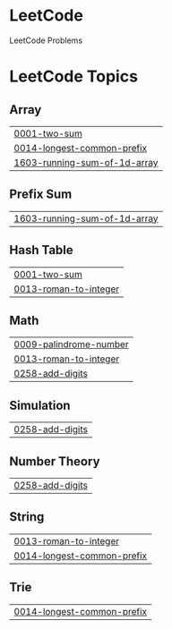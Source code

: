 # LeetCode
LeetCode Problems

<!---LeetCode Topics Start-->
# LeetCode Topics
## Array
|  |
| ------- |
| [0001-two-sum](https://github.com/saniyashaikh0304/LeetCode/tree/master/0001-two-sum) |
| [0014-longest-common-prefix](https://github.com/saniyashaikh0304/LeetCode/tree/master/0014-longest-common-prefix) |
| [1603-running-sum-of-1d-array](https://github.com/saniyashaikh0304/LeetCode/tree/master/1603-running-sum-of-1d-array) |
## Prefix Sum
|  |
| ------- |
| [1603-running-sum-of-1d-array](https://github.com/saniyashaikh0304/LeetCode/tree/master/1603-running-sum-of-1d-array) |
## Hash Table
|  |
| ------- |
| [0001-two-sum](https://github.com/saniyashaikh0304/LeetCode/tree/master/0001-two-sum) |
| [0013-roman-to-integer](https://github.com/saniyashaikh0304/LeetCode/tree/master/0013-roman-to-integer) |
## Math
|  |
| ------- |
| [0009-palindrome-number](https://github.com/saniyashaikh0304/LeetCode/tree/master/0009-palindrome-number) |
| [0013-roman-to-integer](https://github.com/saniyashaikh0304/LeetCode/tree/master/0013-roman-to-integer) |
| [0258-add-digits](https://github.com/saniyashaikh0304/LeetCode/tree/master/0258-add-digits) |
## Simulation
|  |
| ------- |
| [0258-add-digits](https://github.com/saniyashaikh0304/LeetCode/tree/master/0258-add-digits) |
## Number Theory
|  |
| ------- |
| [0258-add-digits](https://github.com/saniyashaikh0304/LeetCode/tree/master/0258-add-digits) |
## String
|  |
| ------- |
| [0013-roman-to-integer](https://github.com/saniyashaikh0304/LeetCode/tree/master/0013-roman-to-integer) |
| [0014-longest-common-prefix](https://github.com/saniyashaikh0304/LeetCode/tree/master/0014-longest-common-prefix) |
## Trie
|  |
| ------- |
| [0014-longest-common-prefix](https://github.com/saniyashaikh0304/LeetCode/tree/master/0014-longest-common-prefix) |
<!---LeetCode Topics End-->